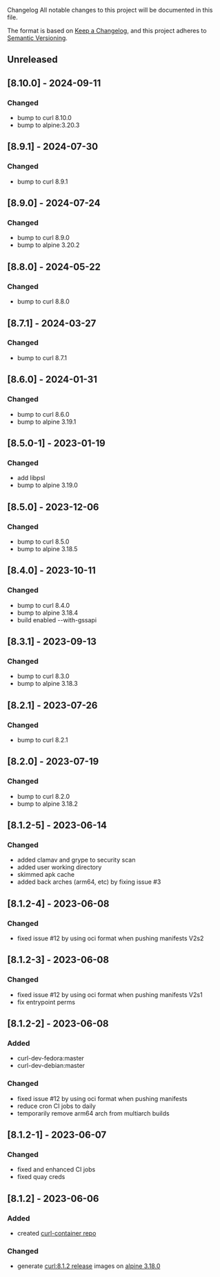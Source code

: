 Changelog
All notable changes to this project will be documented in this file.

The format is based on [Keep a Changelog](https://keepachangelog.com/en/1.0.0/),
and this project adheres to [Semantic Versioning](https://semver.org/spec/v2.0.0.html).

## Unreleased

## [8.10.0] - 2024-09-11
### Changed
- bump to curl 8.10.0
- bump to alpine:3.20.3

## [8.9.1] - 2024-07-30
### Changed
- bump to curl 8.9.1

## [8.9.0] - 2024-07-24
### Changed
- bump to curl 8.9.0
- bump to alpine 3.20.2

## [8.8.0] - 2024-05-22
### Changed
- bump to curl 8.8.0

## [8.7.1] - 2024-03-27
### Changed
- bump to curl 8.7.1

## [8.6.0] - 2024-01-31
### Changed
- bump to curl 8.6.0
- bump to alpine 3.19.1


## [8.5.0-1] - 2023-01-19
### Changed
- add libpsl
- bump to alpine 3.19.0

## [8.5.0] - 2023-12-06
### Changed
- bump to curl 8.5.0
- bump to alpine 3.18.5

## [8.4.0] - 2023-10-11
### Changed
- bump to curl 8.4.0
- bump to alpine 3.18.4
- build enabled --with-gssapi

## [8.3.1] - 2023-09-13
### Changed
- bump to curl 8.3.0
- bump to alpine 3.18.3


## [8.2.1] - 2023-07-26
### Changed
- bump to curl 8.2.1

## [8.2.0] - 2023-07-19
### Changed
- bump to curl 8.2.0
- bump to alpine 3.18.2

## [8.1.2-5] - 2023-06-14
### Changed
- added clamav and grype to security scan
- added user working directory
- skimmed apk cache
- added back arches (arm64, etc) by fixing issue #3

## [8.1.2-4] - 2023-06-08
### Changed
- fixed issue #12 by using oci format when pushing manifests V2s2

## [8.1.2-3] - 2023-06-08
### Changed
- fixed issue #12 by using oci format when pushing manifests V2s1
- fix entrypoint perms

## [8.1.2-2] - 2023-06-08
### Added 
- curl-dev-fedora:master
- curl-dev-debian:master
### Changed
- fixed issue #12 by using oci format when pushing manifests
- reduce cron CI jobs to daily
- temporarily remove arm64 arch from multiarch builds

## [8.1.2-1] - 2023-06-07
### Changed
- fixed and enhanced CI jobs
- fixed quay creds

## [8.1.2] - 2023-06-06
### Added
- created [curl-container repo](https://github.com/curl/curl-container/pull/1)
### Changed
- generate [curl:8.1.2 release](https://github.com/curl/curl/releases/tag/curl-8_1_2) images on [alpine 3.18.0](https://alpinelinux.org/posts/Alpine-3.18.0-released.html) 
